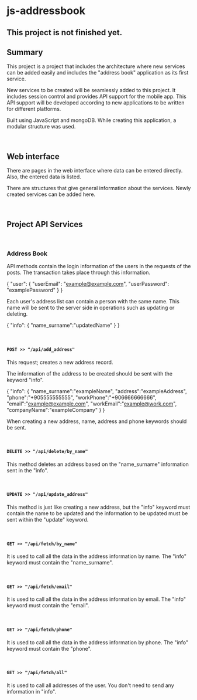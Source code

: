 # js-addressbook

## This project is not finished yet. 

## Summary

This project is a project that includes the architecture where new services can be added easily and includes the "address book" application as its first service.

New services to be created will be seamlessly added to this project. It includes session control and provides API support for the mobile app. This API support will be developed according to new applications to be written for different platforms.

Built using JavaScript and mongoDB. While creating this application, a modular structure was used.

<br>

## Web interface

There are pages in the web interface where data can be entered directly. Also, the entered data is listed.

There are structures that give general information about the services. Newly created services can be added here.

<br>

## Project API Services

<br>

### Address Book

API methods contain the login information of the users in the requests of the posts. The transaction takes place through this information.

{
  "user": {
    "userEmail": "example@example.com",
    "userPassword": "examplePassword"
  }
}

Each user's address list can contain a person with the same name. This name will be sent to the server side in operations such as updating or deleting.

{
"info": {
		"name_surname":"updatedName"
	}
}

<br>

#### `POST >> "/api/add_address"`

This request; creates a new address record.

The information of the address to be created should be sent with the keyword "info".

{
	"info": {
		"name_surname":"exampleName",
		"address":"exampleAddress",
		"phone":"+905555555555",
		"workPhone":"+906666666666",
		"email":"example@example.com",
		"workEmail":"example@work.com",
		"companyName":"exampleCompany"
	}
}

When creating a new address, name, address and phone keywords should be sent.

<br>

#### `DELETE >> "/api/delete/by_name"`

This method deletes an address based on the "name_surname" information sent in the "info".

<br>

#### `UPDATE >> "/api/update_address"`

This method is just like creating a new address, but the "info" keyword must contain the name to be updated and the information to be updated must be sent within the "update" keyword.

<br>

#### `GET >> "/api/fetch/by_name"`

It is used to call all the data in the address information by name. The "info" keyword must contain the "name_surname".

<br>

#### `GET >> "/api/fetch/email"`

It is used to call all the data in the address information by email. The "info" keyword must contain the "email".

<br>

#### `GET >> "/api/fetch/phone"`

It is used to call all the data in the address information by phone. The "info" keyword must contain the "phone".

<br>

#### `GET >> "/api/fetch/all"`

It is used to call all addresses of the user. You don't need to send any information in "info".

<br>













